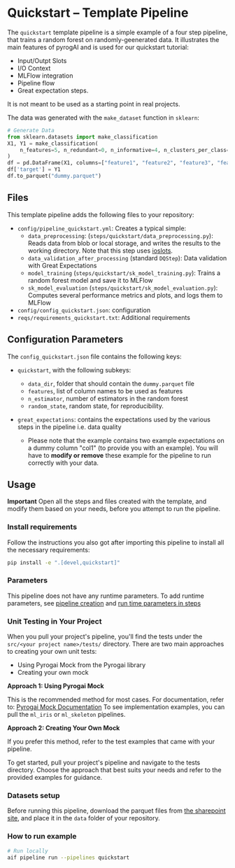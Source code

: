 # Quickstart – Template Pipeline

The `quickstart` template pipeline is a simple example of a four step pipeline, that trains a random forest on randomly-geenerated data.
It illustrates the main features of pyrogAI and is used for our quickstart tutorial:

- Input/Outpt Slots
- I/O Context
- MLFlow integration
- Pipeline flow
- Great expectation steps.

It is not meant to be used as a starting point in real projects.

The data was generated with the `make_dataset` function in `sklearn`:

```python
# Generate Data
from sklearn.datasets import make_classification
X1, Y1 = make_classification(
    n_features=5, n_redundant=0, n_informative=4, n_clusters_per_class=2, n_classes=2, n_samples=10000
)
df = pd.DataFrame(X1, columns=["feature1", "feature2", "feature3", "feature4", "feature5"]) 
df['target'] = Y1
df.to_parquet("dummy.parquet")
```

## Files

This template pipeline adds the following files to your repository:

- `config/pipeline_quickstart.yml`: Creates a typical simple:
  - `data_preprocessing`: (`steps/quickstart/data_preprocessing.py`): Reads data from blob or local storage, and writes the results to the working directory. Note that this step uses [ioslots](https://developerportal.pg.com/docs/default/Component/PyrogAI/io_overview/).
  - `data_validation_after_processing` (standard `DQStep`): Data validation with Great Expectations
  - `model_training` (`steps/quickstart/sk_model_training.py`): Trains a random forest model and save it to MLFlow
  - `sk_model_evaluation` (`steps/quickstart/sk_model_evaluation.py`): Computes several performance metrics and plots, and logs them to MLFlow
- `config/config_quickstart.json`: configuration
- `reqs/requirements_quickstart.txt`: Additional requirements

## Configuration Parameters

The `config_quickstart.json` file contains the following keys:

- `quickstart`, with the following subkeys:
  - `data_dir`, folder that should contain the `dummy.parquet` file
  - `features`, list of column names to be used as features
  - `n_estimator`, number of estimators in the random forest
  - `random_state`, random state, for reproducibility.

- `great_expectations`: contains the expectations used by the various steps in the pipeline i.e. data quality
  - Please note that the example contains two example expectations on a dummy column "col1" (to provide you with an example). You will have to **modify or remove** these example for the pipeline to run correctly with your data.

## Usage

**Important** Open all the steps and files created with the template, and modify them based on your needs, before you attempt to run the pipeline.

### Install requirements

Follow the instructions you also got after importing this pipeline to install all the necessary requirements:

```sh
pip install -e ".[devel,quickstart]"
```

### Parameters

This pipeline does not have any runtime parameters. To add runtime parameters, see [pipeline creation](https://developerportal.pg.com/docs/default/component/pyrogai/aif.pyrogai.pipelines.models.pipeline/) and [run time parameters in steps](https://developerportal.pg.com/docs/default/component/pyrogai/aif.pyrogai.steps.step/#aif.pyrogai.steps.step--runtime-parameters)

### Unit Testing in Your Project
When you pull your project's pipeline, you'll find the tests under the `src/<your project name>/tests/` directory. There are two main approaches to creating your own unit tests:
- Using Pyrogai Mock from the Pyrogai library
- Creating your own mock

**Approach 1: Using Pyrogai Mock**

This is the recommended method for most cases.
For documentation, refer to: [Pyrogai Mock Documentation](https://developerportal.pg.com/docs/default/Component/PyrogAI/test_mock_step/)
To see implementation examples, you can pull the `ml_iris` or `ml_skeleton` pipelines.

**Approach 2: Creating Your Own Mock**

If you prefer this method, refer to the test examples that came with your pipeline.

To get started, pull your project's pipeline and navigate to the tests directory. Choose the approach that best suits your needs and refer to the provided examples for guidance.

### Datasets setup

Before running this pipeline, download the parquet files from
[the sharepoint site](https://pgone.sharepoint.com/:f:/r/sites/AIFUserFiles/Tutorial%20Data/Quickstart?csf=1&web=1&e=tDHHFg), and place it in the `data` folder of your repository.

### How to run example

```bash
# Run locally
aif pipeline run --pipelines quickstart
```
